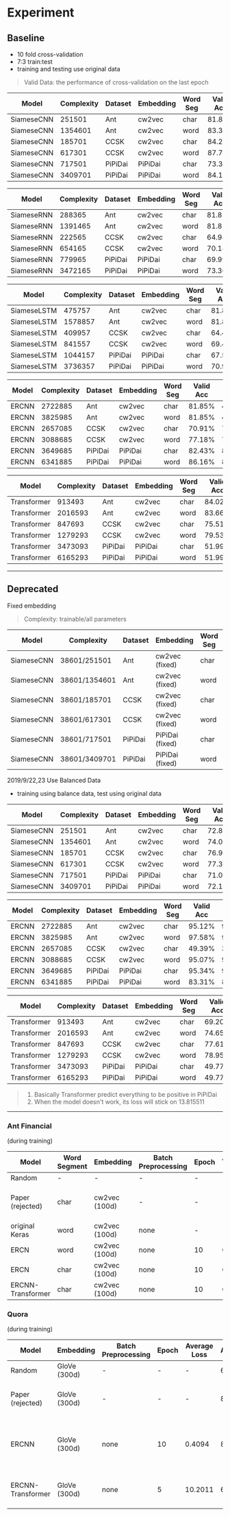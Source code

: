 # Experiment

## Baseline

* 10 fold cross-validation
* 7:3 train:test
* training and testing use original data

> Valid Data: the performance of cross-validation on the last epoch

| Model      | Complexity | Dataset | Embedding | Word Seg | Valid Acc | Valid F1 | Test Acc | Test F1 |
| ---------- | ---------- | ------- | --------- | -------- | --------- | -------- | -------- | ------- |
| SiameseCNN | 251501     | Ant     | cw2vec    | char     | 81.88%    | 45.17%   | 81.58%   | 45.03%  |
| SiameseCNN | 1354601    | Ant     | cw2vec    | word     | 83.35%    | 53.69%   | 81.45%   | 45.96%  |
| SiameseCNN | 185701     | CCSK    | cw2vec    | char     | 84.28%    | 84.25%   | 75.07%   | 74.96%  |
| SiameseCNN | 617301     | CCSK    | cw2vec    | word     | 87.78%    | 87.78%   | 77.43%   | 77.38%  |
| SiameseCNN | 717501     | PiPiDai | PiPiDai   | char     | 73.30%    | 73.18%   | 68.93%   | 68.81%  |
| SiameseCNN | 3409701    | PiPiDai | PiPiDai   | word     | 84.17%    | 84.09%   | 74.68%   | 74.55%  |

| Model      | Complexity | Dataset | Embedding | Word Seg | Valid Acc | Valid F1 | Test Acc | Test F1 |
| ---------- | ---------- | ------- | --------- | -------- | --------- | -------- | -------- | ------- |
| SiameseRNN | 288365     | Ant     | cw2vec    | char     | 81.85%    | 45.01%   | 81.57%   | 44.93%  |
| SiameseRNN | 1391465    | Ant     | cw2vec    | word     | 81.85%    | 45.01%   | 81.57%   | 44.93%  |
| SiameseRNN | 222565     | CCSK    | cw2vec    | char     | 64.98%    | 64.96%   | 63.15%   | 63.13%  |
| SiameseRNN | 654165     | CCSK    | cw2vec    | word     | 70.18%    | 70.17%   | 66.23%   | 66.19%  |
| SiameseRNN | 779965     | PiPiDai | PiPiDai   | char     | 69.99%    | 69.87%   | 68.10%   | 68.00%  |
| SiameseRNN | 3472165    | PiPiDai | PiPiDai   | word     | 73.36%    | 73.21%   | 70.76%   | 70.64%  |

| Model       | Complexity | Dataset | Embedding | Word Seg | Valid Acc | Valid F1 | Test Acc | Test F1 |
| ----------- | ---------- | ------- | --------- | -------- | --------- | -------- | -------- | ------- |
| SiameseLSTM | 475757     | Ant     | cw2vec    | char     | 81.85%    | 45.01%   | 81.57%   | 44.93%  |
| SiameseLSTM | 1578857    | Ant     | cw2vec    | word     | 81.85%    | 45.01%   | 81.57%   | 44.93%  |
| SiameseLSTM | 409957     | CCSK    | cw2vec    | char     | 64.49%    | 64.42%   | 62.98%   | 62.92%  |
| SiameseLSTM | 841557     | CCSK    | cw2vec    | word     | 69.45%    | 69.44%   | 65.71%   | 65.70%  |
| SiameseLSTM | 1044157    | PiPiDai | PiPiDai   | char     | 67.58%    | 67.46%   | 66.51%   | 66.40%  |
| SiameseLSTM | 3736357    | PiPiDai | PiPiDai   | word     | 70.90%    | 70.86%   | 68.56%   | 68.53%  |

| Model | Complexity | Dataset | Embedding | Word Seg | Valid Acc | Valid F1 | Test Acc | Test F1 |
| ----- | ---------- | ------- | --------- | -------- | --------- | -------- | -------- | ------- |
| ERCNN | 2722885    | Ant     | cw2vec    | char     | 81.85%    | 45.01%   | 81.57%   | 44.93%  |
| ERCNN | 3825985    | Ant     | cw2vec    | word     | 81.85%    | 45.01%   | 81.57%   | 44.93%  |
| ERCNN | 2657085    | CCSK    | cw2vec    | char     | 70.91%    | 70.90%   | 70.28%   | 70.25%  |
| ERCNN | 3088685    | CCSK    | cw2vec    | word     | 77.18%    | 77.18%   | 74.76%   | 74.74%  |
| ERCNN | 3649685    | PiPiDai | PiPiDai   | char     | 82.43%    | 82.25%   | 81.21%   | 81.04%  |
| ERCNN | 6341885    | PiPiDai | PiPiDai   | word     | 86.16%    | 86.11%   | 83.72%   | 83.67%  |

| Model       | Complexity | Dataset | Embedding | Word Seg | Valid Acc | Valid F1 | Test Acc | Test F1 |
| ----------- | ---------- | ------- | --------- | -------- | --------- | -------- | -------- | ------- |
| Transformer | 913493     | Ant     | cw2vec    | char     | 84.02%    | 60.68%   | 82.91%   | 58.95%  |
| Transformer | 2016593    | Ant     | cw2vec    | word     | 83.66%    | 57.37%   | 82.58%   | 55.36%  |
| Transformer | 847693     | CCSK    | cw2vec    | char     | 75.51%    | 75.46%   | 74.39%   | 74.34%  |
| Transformer | 1279293    | CCSK    | cw2vec    | word     | 79.53%    | 79.50%   | 78.06%   | 78.04%  |
| Transformer | 3473093    | PiPiDai | PiPiDai   | char     | 51.99%    | 34.21%   | 51.72%   | 34.09%  |
| Transformer | 6165293    | PiPiDai | PiPiDai   | word     | 51.99%    | 34.21%   | 51.72%   | 34.09%  |

---

## Deprecated

Fixed embedding

> Complexity: trainable/all parameters

| Model      | Complexity    | Dataset | Embedding       | Word Seg | Valid Acc | Valid F1 | Test Acc | Test F1 |
| ---------- | ------------- | ------- | --------------- | -------- | --------- | -------- | -------- | ------- |
| SiameseCNN | 38601/251501  | Ant     | cw2vec (fixed)  | char     | 67.24%    | -        | 50.54%   | -       |
| SiameseCNN | 38601/1354601 | Ant     | cw2vec (fixed)  | word     | 66.90%    | -        | 49.64%   | -       |
| SiameseCNN | 38601/185701  | CCSK    | cw2vec (fixed)  | char     | 68.55%    | -        | 64.21%   | -       |
| SiameseCNN | 38601/617301  | CCSK    | cw2vec (fixed)  | word     | 67.15%    | -        | 64.59%   | -       |
| SiameseCNN | 38601/717501  | PiPiDai | PiPiDai (fixed) | char     | 62.46%    | -        | 60.69%   | -       |
| SiameseCNN | 38601/3409701 | PiPiDai | PiPiDai (fixed) | word     | 60.79%    | -        | 62.55%   | -       |

2019/9/22,23 Use Balanced Data

* training using balance data, test using original data

| Model      | Complexity | Dataset | Embedding | Word Seg | Valid Acc | Valid F1 | Test Acc | Test F1 |
| ---------- | ---------- | ------- | --------- | -------- | --------- | -------- | -------- | ------- |
| SiameseCNN | 251501     | Ant     | cw2vec    | char     | 72.85%    | 73.57%   | 57.62%   | 50.76%  |
| SiameseCNN | 1354601    | Ant     | cw2vec    | word     | 74.00%    | 74.75%   | 56.67%   | 49.38%  |
| SiameseCNN | 185701     | CCSK    | cw2vec    | char     | 76.96%    | 77.61%   | 75.57%   | 75.50%  |
| SiameseCNN | 617301     | CCSK    | cw2vec    | word     | 77.31%    | 77.94%   | 77.43%   | 77.32%  |
| SiameseCNN | 717501     | PiPiDai | PiPiDai   | char     | 71.06%    | 71.15%   | 73.75%   | 73.67%  |
| SiameseCNN | 3409701    | PiPiDai | PiPiDai   | word     | 72.19%    | 71.85%   | 74.50%   | 74.38%  |

| Model | Complexity | Dataset | Embedding | Word Seg | Valid Acc | Valid F1 | Test Acc | Test F1 |
| ----- | ---------- | ------- | --------- | -------- | --------- | -------- | -------- | ------- |
| ERCNN | 2722885    | Ant     | cw2vec    | char     | 95.12%    | 96.75%   | 61.94%   | 48.74%  |
| ERCNN | 3825985    | Ant     | cw2vec    | word     | 97.58%    | 99.26%   | 41.46%   | 39.42%  |
| ERCNN | 2657085    | CCSK    | cw2vec    | char     | 49.39%    | 33.33%   | 50.02%   | 33.34%  |
| ERCNN | 3088685    | CCSK    | cw2vec    | word     | 95.07%    | 96.25%   | 51.65%   | 48.79%  |
| ERCNN | 3649685    | PiPiDai | PiPiDai   | char     | 95.34%    | 95.77%   | 52.87%   | 49.33%  |
| ERCNN | 6341885    | PiPiDai | PiPiDai   | word     | 83.31%    | 83.25%   | 55.94%   | 55.59%  |

| Model       | Complexity | Dataset | Embedding | Word Seg | Valid Acc | Valid F1 | Test Acc | Test F1 |
| ----------- | ---------- | ------- | --------- | -------- | --------- | -------- | -------- | ------- |
| Transformer | 913493     | Ant     | cw2vec    | char     | 69.20%    | 68.11%   | 75.70%   | 62.77%  |
| Transformer | 2016593    | Ant     | cw2vec    | word     | 74.65%    | 74.64%   | 73.25%   | 62.90%  |
| Transformer | 847693     | CCSK    | cw2vec    | char     | 77.61%    | 78.10%   | 72.78%   | 72.63%  |
| Transformer | 1279293    | CCSK    | cw2vec    | word     | 78.95%    | 79.89%   | 72.32%   | 71.95%  |
| Transformer | 3473093    | PiPiDai | PiPiDai   | char     | 49.77%    | 33.33%   | 51.72%   | 34.09%  |
| Transformer | 6165293    | PiPiDai | PiPiDai   | word     | 49.77%    | 33.33%   | 51.72%   | 34.09%  |

> 1. Basically Transformer predict everything to be positive in PiPiDai
> 2. When the model doesn't work, its loss will stick on 13.815511

---

### Ant Financial

(during training)

| Model             | Word Segment | Embedding     | Batch Preprocessing | Epoch | Average Loss | Accuracy | Remark                              |
| ----------------- | ------------ | ------------- | ------------------- | ----- | ------------ | -------- | ----------------------------------- |
| Random            | -            | -             | -                   | -     | -            | 82%      | -                                   |
| Paper (rejected)  | char         | cw2vec (100d) | -                   | -     | -            | 76.89%   | not sure how dev set been generated |
| original Keras    | word         | cw2vec (100d) | none                | -     | -            | 83%      | learned nothing???                  |
| ERCN              | word         | cw2vec (100d) | none                | 10    | 0.4611       | 82%      | learned nothing                     |
| ERCN              | char         | cw2vec (100d) | none                | 10    | 0.4611       | 82%      | learned nothing                     |
| ERCNN-Transformer | char         | cw2vec (100d) | none                | 10    | 0.4128       | 83%      | learned nothing                     |

### Quora

(during training)

| Model             | Embedding    | Batch Preprocessing | Epoch | Average Loss | Accuracy | Remark                                             |
| ----------------- | ------------ | ------------------- | ----- | ------------ | -------- | -------------------------------------------------- |
| Random            | GloVe (300d) | -                   | -     | -            | 63%      | -                                                  |
| Paper (rejected)  | GloVe (300d) | -                   | -     | -            | 88.15%   | not sure how dev set been generated                |
| ERCNN             | GloVe (300d) | none                | 10    | 0.4094       | 80%      | using the same model... but this learned something |
| ERCNN-Transformer | GloVe (300d) | none                | 5     | 10.2011      | 63%      | learned nothing (to be improved)                   |
